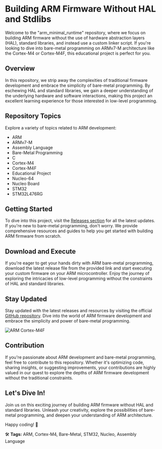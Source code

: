 # Building ARM Firmware Without HAL and Stdlibs

Welcome to the "arm_minimal_runtime" repository, where we focus on building ARM firmware without the use of hardware abstraction layers (HAL), standard libraries, and instead use a custom linker script. If you're looking to dive into bare-metal programming on ARMv7-M architecture like the Cortex-M4 or Cortex-M4F, this educational project is perfect for you.

## Overview
In this repository, we strip away the complexities of traditional firmware development and embrace the simplicity of bare-metal programming. By eschewing HAL and standard libraries, we gain a deeper understanding of the underlying hardware and software interactions, making this project an excellent learning experience for those interested in low-level programming.

## Repository Topics
Explore a variety of topics related to ARM development:
- ARM
- ARMv7-M
- Assembly Language
- Bare-Metal Programming
- C
- Cortex-M4
- Cortex-M4F
- Educational Project
- Nucleo-64
- Nucleo Board
- STM32
- STM32L476RG

## Getting Started
To dive into this project, visit the [Releases section](https://github.com/vitin155/arm_minimal_runtime/releases) for all the latest updates. If you're new to bare-metal programming, don't worry. We provide comprehensive resources and guides to help you get started with building ARM firmware from scratch.

## Download and Execute
If you're eager to get your hands dirty with ARM bare-metal programming, download the latest release file from the provided link and start executing your custom firmware on your ARM microcontroller. Enjoy the journey of exploring the intricacies of low-level programming without the constraints of HAL and standard libraries.

## Stay Updated
Stay updated with the latest releases and resources by visiting the official [GitHub repository](https://github.com/vitin155/arm_minimal_runtime/releases). Dive into the world of ARM firmware development and embrace the simplicity and power of bare-metal programming.

![ARM Cortex-M4F](https://image-url.com)

## Contribution
If you're passionate about ARM development and bare-metal programming, feel free to contribute to this repository. Whether it's optimizing code, sharing insights, or suggesting improvements, your contributions are highly valued in our quest to explore the depths of ARM firmware development without the traditional constraints.

## Let's Dive In!
Join us on this exciting journey of building ARM firmware without HAL and standard libraries. Unleash your creativity, explore the possibilities of bare-metal programming, and deepen your understanding of ARM architecture. 

Happy coding! 🚀

🛠️ **Tags:** ARM, Cortex-M4, Bare-Metal, STM32, Nucleo, Assembly Language